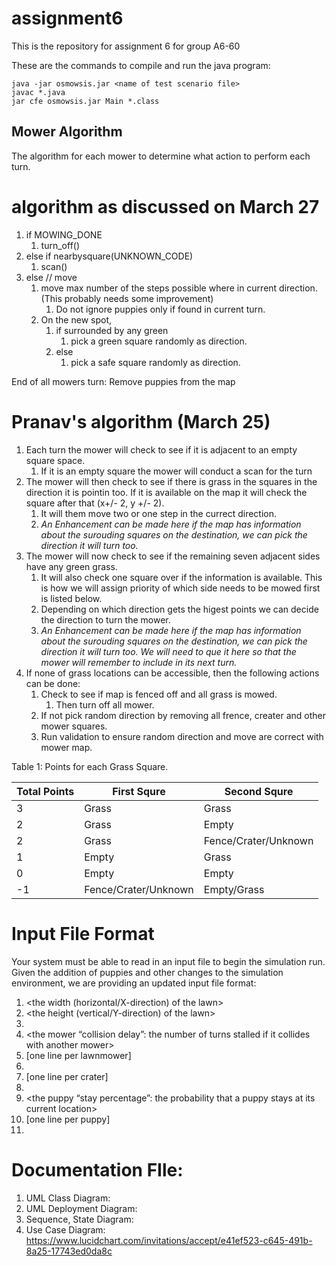 # assignment6
This is the repository for assignment 6 for group A6-60

These are the commands to compile and run the java program:
```
java -jar osmowsis.jar <name of test scenario file>
javac *.java
jar cfe osmowsis.jar Main *.class
```

## Mower Algorithm

The algorithm for each mower to determine what action to perform each turn.
# algorithm as discussed on March 27
1. if MOWING_DONE
    1. turn_off()
2. else if nearbysquare(UNKNOWN_CODE)
    1. scan()
3. else // move
    1. move max number of the steps possible where in current direction. (This probably needs some improvement)
        1. Do not ignore puppies only if found in current turn.
    2. On the new spot,
        1. if surrounded by any green
            1. pick a green square randomly as direction.
        2. else
            1. pick a safe square randomly as direction.
      
End of all mowers turn:
  Remove puppies from the map


# Pranav's algorithm (March 25)
1. Each turn the mower will check to see if it is adjacent to an empty square space. 
    1. If it is an empty square the mower will conduct a scan for the turn
2. The mower will then check to see if there is grass in the squares in the direction it is pointin too. If it is available on the map it will check the square after that (x+/- 2, y +/- 2). 
    1. It will them move two or one step in the currect direction.
    2. _An Enhancement can be made here if the map has information about the surouding squares on the destination, we can pick the direction it will turn too._
3. The mower will now check to see if the remaining seven adjacent sides have any green grass.
    1. It will also check one square over if the information is available. This is how we will assign priority of which side needs to be mowed first is listed below.
    2. Depending on which direction gets the higest points we can decide the direction to turn the mower.
    3. _An Enhancement can be made here if the map has information about the surouding squares on the destination, we can pick the direction it will turn too. We will need to que it here so that the mower will remember to include in its next turn._ 
4. If none of grass locations can be accessible, then the following actions can be done:
    1. Check to see if map is fenced off and all grass is mowed.
        1. Then turn off all mower.
    2. If not pick random direction by removing all frence, creater and other mower squares.
    3. Run validation to ensure random direction and move are correct with mower map.

Table 1: Points for each Grass Square.

Total Points | First Squre | Second Squre
------------ | ------------- | -------------
3 | Grass | Grass
2 | Grass | Empty
2 | Grass | Fence/Crater/Unknown
1 | Empty | Grass
0 | Empty | Empty
-1 | Fence/Crater/Unknown | Empty/Grass


#  Input File Format
Your system must be able to read in an input file to begin the simulation run. Given the addition of
puppies and other changes to the simulation environment, we are providing an updated input file
format:
1. <the width (horizontal/X-direction) of the lawn>
2. <the height (vertical/Y-direction) of the lawn>
3. <the number of lawnmowers being used>
4. <the mower “collision delay”: the number of turns stalled if it collides with another mower>
5. <the initial location and direction of each lawnmower> [one line per lawnmower]
6. <the number of craters on the lawn>
7. <the location of each crater> [one line per crater]
8. <the number of puppies on the lawn>
9. <the puppy “stay percentage”: the probability that a puppy stays at its current location>
10. <the initial location of each puppy> [one line per puppy]
11. <the maximum number of turns for the simulation>

# Documentation FIle:
1. UML Class Diagram: 
2. UML Deployment Diagram:
3. Sequence, State Diagram:
4. Use Case Diagram: https://www.lucidchart.com/invitations/accept/e41ef523-c645-491b-8a25-17743ed0da8c
